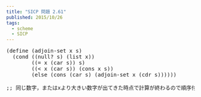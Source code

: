 ```yaml
---
title: "SICP 問題 2.61"
published: 2015/10/26
tags:
  - scheme
  - SICP
---
```



<pre class="code lang-scheme" data-lang="scheme" data-unlink><span class="synSpecial">(</span><span class="synStatement">define</span> <span class="synSpecial">(</span>adjoin-set x s<span class="synSpecial">)</span>
  <span class="synSpecial">(</span><span class="synStatement">cond</span> <span class="synSpecial">((</span><span class="synIdentifier">null?</span> s<span class="synSpecial">)</span> <span class="synSpecial">(</span><span class="synIdentifier">list</span> x<span class="synSpecial">))</span>
        <span class="synSpecial">((</span><span class="synIdentifier">=</span> x <span class="synSpecial">(</span><span class="synIdentifier">car</span> s<span class="synSpecial">))</span> s<span class="synSpecial">)</span>
        <span class="synSpecial">((</span><span class="synIdentifier">&lt;</span> x <span class="synSpecial">(</span><span class="synIdentifier">car</span> s<span class="synSpecial">))</span> <span class="synSpecial">(</span><span class="synIdentifier">cons</span> x s<span class="synSpecial">))</span>
        <span class="synSpecial">(</span><span class="synStatement">else</span> <span class="synSpecial">(</span><span class="synIdentifier">cons</span> <span class="synSpecial">(</span><span class="synIdentifier">car</span> s<span class="synSpecial">)</span> <span class="synSpecial">(</span>adjoin-set x <span class="synSpecial">(</span><span class="synIdentifier">cdr</span> s<span class="synSpecial">))))))</span>

<span class="synComment">;; 同じ数字，またはxより大きい数字が出てきた時点で計算が終わるので順序付けられない表現に比べ半分のステップ数ですむ．</span>
</pre>


